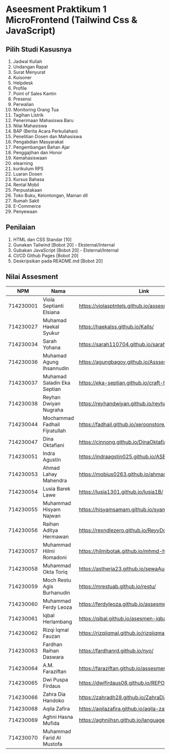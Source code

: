 # Aseesment Praktikum 1 MicroFrontend (Tailwind Css & JavaScript)
## Pilih Studi Kasusnya

1. Jadwal Kuliah
2. Undangan Rapat
3. Surat Menyurat
4. Kuisoner
5. Helpdesk
6. Profile
7. Point of Sales Kantin
8. Presensi
9. Perwalian
10. Monitoring Orang Tua
11. Tagihan Listrik
12. Penerimaan Mahasiswa Baru
13. Nilai Mahasiswa
14. BAP (Berita Acara Perkuliahan)
15. Penelitian Dosen dan Mahasiswa
16. Pengabdian Masyarakat
17. Pengembangan Bahan Ajar
18. Penggajihan dan Honor
19. Kemahasiswaan
20. elearning
21. kurikulum RPS
22. Luaran Dosen
23. Kursus Bahasa
24. Rental Mobil
25. Perpustakaan
26. Toko Buku, Kelontongan, Mainan dll
27. Rumah Sakit
28. E-Commerce
29. Penyewaan

## Penilaian
1. HTML dan CSS Standar [10]
2. Gunakan Tailwind [Bobot 20] - Eksternal/Internal 
3. Gubakan JavaScript [Bobot 20] - Elsternal/Internal
4. CI/CD Github Pages [Bobot 20]
5. Deskripsikan pada README.md [Bobot 20]


## Nilai Assesment
| NPM | Nama | Link | Nilai |
| -------- | -------- | -------- | -------- |
| 714230001 | Viola Septianti Elsiana | https://violasptntels.github.io/assesment-viola/ | 85 |
| 714230027 | Muhamad Haekal Syukur | https://haekalss.github.io/Kalls/ | |
| 714230034 | Sarah Yohana | https://sarah110704.github.io/sarahh/ | 85 |
| 714230036 | Muhamad Agung Ihsannudin | https://agungbagoy.github.io/Asssesmen1-Agung/ | 100 |
| 714230037 | Muhamad Saladin Eka Septian | https://eka-septian.github.io/craft-hub/ | 100 |
| 714230038 | Reyhan Dwiyan Nugraha | https://reyhandwiyan.github.io/reyhandwynn/ | |
| 714230044 | Mochammad Fadhail Fijratullah | https://fadhail.github.io/xeroonstore/  |100 |
| 714230047 | Dina Oktafiani | https://cinnong.github.io/DinaOktafiani/ |90|
| 714230051 | Indra Agustin | https://indraagstin025.github.io/ASESMENTIndraagus/ | 100 |
| 714230053 | Ahmad Lahay Mahendra | https://mobius0263.github.io/ahmadlm/ |90 |
| 714230054 | Lusia Barek Lawe | https://lusia1301.github.io/lusia1B/ | 100 |
| 714230055 | Muhammad Hisyam Najwan | https://hisyamsamam.github.io/syam/ |95 |
| 714230056 | Raihan Aditya Hermawan | https://rexndlezero.github.io/ReyyDomain/ | 100 |
| 714230057 | Muhammad Hilmi Romadoni | https://hilmibotak.github.io/mhmd-hilmi/ | minggu depan |
| 714230058 | Muhammad Okta Toriq | https://astheria23.github.io/sewaAudio/ |90 |
| 714230059 | Moch Restu Agis Burhanudin | https://mrestuab.github.io/restu/ |100 |
| 714230060 | Muhammad Ferdy Leoza | https://ferdyleoza.github.io/assesment-ferdy/ | 85 |
| 714230061 | Iqbal Herlambang | https://qibal.github.io/asesmen-iqbal/ |100|
| 714230062 | Rizqi Iqmal Fauzan | https://rizqiiqmal.github.io/rizqiiqmal/ |80 |
| 714230063 | Fardhan Raihan Daswara | https://fardhanrd.github.io/nyo/  |100 |
| 714230064 | A.M. Faraziftan | https://faraziftan.github.io/assesment-Rajif/ | 85 |
| 714230065 | Dwi Puspa Firdaus | https://dwifirdaus08.github.io/REPOSIT-BARU/ | 100|
| 714230066 | Zahra Dia Handoko | https://zahradh28.github.io/ZahraDiaH/ | 100 |
| 714230068 | Aqila Zafira | https://aqilazafira.github.io/aqila-zafira/ |80 |
| 714230069 | Aghni Hasna Mufida | https://aghniihsn.github.io/language-course/ | 100|
| 714230070 | Muhammad Farid Al Mustofa | | |

